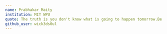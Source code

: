 ```yaml
---
name: Prabhakar Maity
institution: MIT WPU
quote: The truth is you don't know what is going to happen tomorrow.Be positive
github_user: wick3ds0ul
---
```

